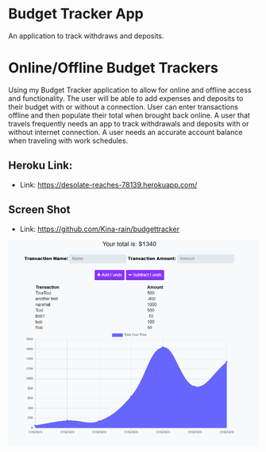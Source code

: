 # Budget Tracker App

An application to track withdraws and deposits.

# Online/Offline Budget Trackers

Using my Budget Tracker application to allow for online and offline access and functionality. The user will be able to add expenses and deposits to their budget with or without a connection. User can enter transactions offline and then populate their total when brought back online. A user that travels frequently needs an app to track withdrawals and deposits with or without internet connection. A user needs an accurate account balance when traveling with work schedules.

## Heroku Link:

* Link: https://desolate-reaches-78139.herokuapp.com/

## Screen Shot

* Link: https://github.com/Kina-rain/budgettracker

![alt text][screenshot]

[screenshot]: https://github.com/Kina-rain/budgettracker/blob/master/screenshot.png "Budget Tracker"



